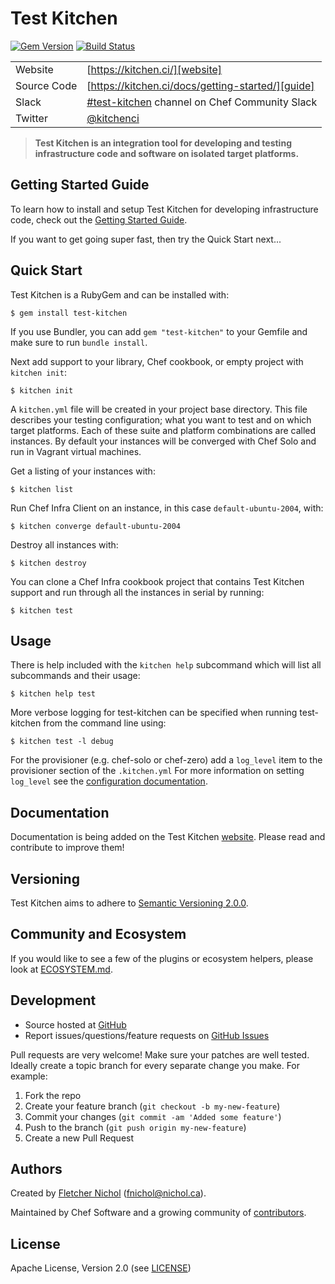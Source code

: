 # Test Kitchen

[![Gem Version](https://badge.fury.io/rb/test-kitchen.svg)](http://badge.fury.io/rb/test-kitchen)
[![Build Status](https://dev.azure.com/test-kitchen/test-kitchen/_apis/build/status/test-kitchen.test-kitchen?branchName=master)](https://dev.azure.com/test-kitchen/test-kitchen/_build/latest?definitionId=6&branchName=master)

|             |                                                                                 |
| ----------- | --------------------------------------------------------------------------------|
| Website     | [https://kitchen.ci/][website]													|
| Source Code | [https://kitchen.ci/docs/getting-started/][guide]								|
| Slack       | [#test-kitchen][slack] channel on Chef Community Slack	|
| Twitter     | [@kitchenci][twitter]															|

> **Test Kitchen is an integration tool for developing and testing
> infrastructure code and software on isolated target platforms.**

## Getting Started Guide

To learn how to install and setup Test Kitchen for developing infrastructure
code, check out the [Getting Started Guide][guide].

If you want to get going super fast, then try the Quick Start next...

## Quick Start

Test Kitchen is a RubyGem and can be installed with:

```
$ gem install test-kitchen
```

If you use Bundler, you can add `gem "test-kitchen"` to your Gemfile and make
sure to run `bundle install`.

Next add support to your library, Chef cookbook, or empty project with `kitchen
init`:

```
$ kitchen init
```

A `kitchen.yml` file will be created in your project base directory. This file
describes your testing configuration; what you want to test and on which target
platforms. Each of these suite and platform combinations are called instances.
By default your instances will be converged with Chef Solo and run in Vagrant
virtual machines.

Get a listing of your instances with:

```
$ kitchen list
```

Run Chef Infra Client on an instance, in this case `default-ubuntu-2004`, with:

```
$ kitchen converge default-ubuntu-2004
```

Destroy all instances with:

```
$ kitchen destroy
```

You can clone a Chef Infra cookbook project that contains Test Kitchen support and
run through all the instances in serial by running:

```
$ kitchen test
```

## Usage

There is help included with the `kitchen help` subcommand which will list all
subcommands and their usage:

```
$ kitchen help test
```

More verbose logging for test-kitchen can be specified when running test-kitchen from the command line using:

```
$ kitchen test -l debug
```

For the provisioner (e.g. chef-solo or chef-zero) add a `log_level` item to the provisioner section of the `.kitchen.yml`
For more information on setting `log_level` see the [configuration documentation](https://kitchen.ci/docs/reference/configuration/).

## Documentation

Documentation is being added on the Test Kitchen [website][website]. Please
read and contribute to improve them!

## Versioning

Test Kitchen aims to adhere to [Semantic Versioning 2.0.0][semver].

## Community and Ecosystem

If you would like to see a few of the plugins or ecosystem helpers, please look at [ECOSYSTEM.md][ecosystem].

## Development

* Source hosted at [GitHub][repo]
* Report issues/questions/feature requests on [GitHub Issues][issues]

Pull requests are very welcome! Make sure your patches are well tested.
Ideally create a topic branch for every separate change you make. For
example:

1. Fork the repo
2. Create your feature branch (`git checkout -b my-new-feature`)
3. Commit your changes (`git commit -am 'Added some feature'`)
4. Push to the branch (`git push origin my-new-feature`)
5. Create a new Pull Request

## Authors

Created by [Fletcher Nichol][fnichol] (<fnichol@nichol.ca>).

Maintained by Chef Software and a growing community of [contributors][contributors].

## License

Apache License, Version 2.0 (see [LICENSE][license])

[contributors]: https://github.com/test-kitchen/test-kitchen/graphs/contributors
[ecosystem]: https://github.com/test-kitchen/test-kitchen/blob/master/ECOSYSTEM.md
[fnichol]: https://github.com/fnichol
[guide]: https://kitchen.ci/docs/getting-started/introduction/
[issues]: https://github.com/test-kitchen/test-kitchen/issues
[license]: https://github.com/test-kitchen/test-kitchen/blob/master/LICENSE
[repo]: https://github.com/test-kitchen/test-kitchen
[semver]: http://semver.org/
[slack]: https://chefcommunity.slack.com/messages/testkitchen/details/
[twitter]: https://twitter.com/kitchenci
[website]: https://kitchen.ci/
